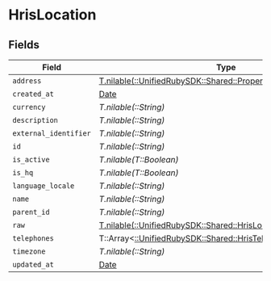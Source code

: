 # HrisLocation


## Fields

| Field                                                                                                                  | Type                                                                                                                   | Required                                                                                                               | Description                                                                                                            |
| ---------------------------------------------------------------------------------------------------------------------- | ---------------------------------------------------------------------------------------------------------------------- | ---------------------------------------------------------------------------------------------------------------------- | ---------------------------------------------------------------------------------------------------------------------- |
| `address`                                                                                                              | [T.nilable(::UnifiedRubySDK::Shared::PropertyHrisLocationAddress)](../../models/shared/propertyhrislocationaddress.md) | :heavy_minus_sign:                                                                                                     | N/A                                                                                                                    |
| `created_at`                                                                                                           | [Date](https://ruby-doc.org/stdlib-2.6.1/libdoc/date/rdoc/Date.html)                                                   | :heavy_minus_sign:                                                                                                     | N/A                                                                                                                    |
| `currency`                                                                                                             | *T.nilable(::String)*                                                                                                  | :heavy_minus_sign:                                                                                                     | N/A                                                                                                                    |
| `description`                                                                                                          | *T.nilable(::String)*                                                                                                  | :heavy_minus_sign:                                                                                                     | N/A                                                                                                                    |
| `external_identifier`                                                                                                  | *T.nilable(::String)*                                                                                                  | :heavy_minus_sign:                                                                                                     | N/A                                                                                                                    |
| `id`                                                                                                                   | *T.nilable(::String)*                                                                                                  | :heavy_minus_sign:                                                                                                     | N/A                                                                                                                    |
| `is_active`                                                                                                            | *T.nilable(T::Boolean)*                                                                                                | :heavy_minus_sign:                                                                                                     | N/A                                                                                                                    |
| `is_hq`                                                                                                                | *T.nilable(T::Boolean)*                                                                                                | :heavy_minus_sign:                                                                                                     | N/A                                                                                                                    |
| `language_locale`                                                                                                      | *T.nilable(::String)*                                                                                                  | :heavy_minus_sign:                                                                                                     | N/A                                                                                                                    |
| `name`                                                                                                                 | *T.nilable(::String)*                                                                                                  | :heavy_minus_sign:                                                                                                     | N/A                                                                                                                    |
| `parent_id`                                                                                                            | *T.nilable(::String)*                                                                                                  | :heavy_minus_sign:                                                                                                     | N/A                                                                                                                    |
| `raw`                                                                                                                  | [T.nilable(::UnifiedRubySDK::Shared::HrisLocationRaw)](../../models/shared/hrislocationraw.md)                         | :heavy_minus_sign:                                                                                                     | N/A                                                                                                                    |
| `telephones`                                                                                                           | T::Array<[::UnifiedRubySDK::Shared::HrisTelephone](../../models/shared/hristelephone.md)>                              | :heavy_minus_sign:                                                                                                     | N/A                                                                                                                    |
| `timezone`                                                                                                             | *T.nilable(::String)*                                                                                                  | :heavy_minus_sign:                                                                                                     | N/A                                                                                                                    |
| `updated_at`                                                                                                           | [Date](https://ruby-doc.org/stdlib-2.6.1/libdoc/date/rdoc/Date.html)                                                   | :heavy_minus_sign:                                                                                                     | N/A                                                                                                                    |